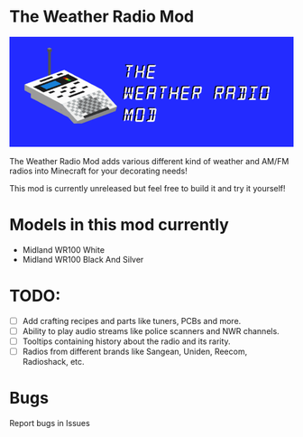 # The Weather Radio Mod

![This is an image](wxmod.png)

The Weather Radio Mod adds various different kind of weather and AM/FM radios into Minecraft for your decorating needs!

This mod is currently unreleased but feel free to build it and try it yourself!

# Models in this mod currently

- Midland WR100 White
- Midland WR100 Black And Silver

# TODO:
- [ ] Add crafting recipes and parts like tuners, PCBs and more.
- [ ] Ability to play audio streams like police scanners and NWR channels.
- [ ] Tooltips containing history about the radio and its rarity.
- [ ] Radios from different brands like Sangean, Uniden, Reecom, Radioshack, etc.

# Bugs

Report bugs in Issues
